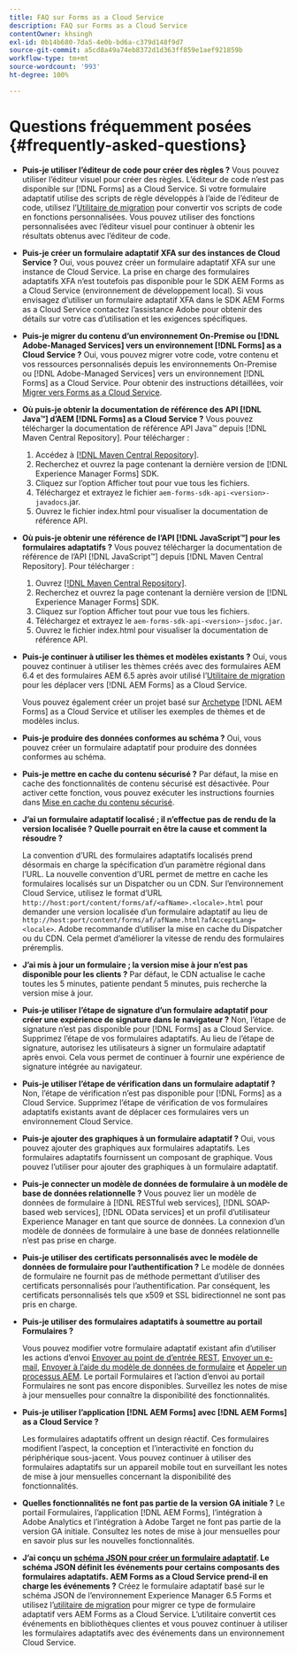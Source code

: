 ```yaml
---
title: FAQ sur Forms as a Cloud Service
description: FAQ sur Forms as a Cloud Service
contentOwner: khsingh
exl-id: 0b14b680-7da5-4e0b-bd6a-c379d148f9d7
source-git-commit: a5cd8a49a74eb8372d1d363ff859e1aef921859b
workflow-type: tm+mt
source-wordcount: '993'
ht-degree: 100%

---
```


# Questions fréquemment posées {#frequently-asked-questions}

* **Puis-je utiliser l’éditeur de code pour créer des règles ?**
Vous pouvez utiliser l’éditeur visuel pour créer des règles. L’éditeur de code n’est pas disponible sur [!DNL Forms] as a Cloud Service. Si votre formulaire adaptatif utilise des scripts de règle développés à l’aide de l’éditeur de code, utilisez l’[Utilitaire de migration](migrate-to-forms-as-a-cloud-service.md) pour convertir vos scripts de code en fonctions personnalisées. Vous pouvez utiliser des fonctions personnalisées avec l’éditeur visuel pour continuer à obtenir les résultats obtenus avec l’éditeur de code.

* **Puis-je créer un formulaire adaptatif XFA sur des instances de Cloud Service ?**
Oui, vous pouvez créer un formulaire adaptatif XFA sur une instance de Cloud Service. La prise en charge des formulaires adaptatifs XFA n’est toutefois pas disponible pour le SDK AEM Forms as a Cloud Service (environnement de développement local). Si vous envisagez d’utiliser un formulaire adaptatif XFA dans le SDK AEM Forms as a Cloud Service contactez l’assistance Adobe pour obtenir des détails sur votre cas d’utilisation et les exigences spécifiques.

<!-- * **Can I use an XDP as a Document of Record (DoR) template? Is Forms Designer included in AEM Forms as a Cloud Service license?** 

  Yes, you can use an XDP as a Document of Record template on Cloud Service instances. However, support to use XDP as a Document of Record template is not available for AEM Forms as a Cloud Service SDK (Local development environment). -->

* **Puis-je migrer du contenu d’un environnement On-Premise ou [!DNL Adobe-Managed Services] vers un environnement [!DNL Forms] as a Cloud Service ?**
Oui, vous pouvez migrer votre code, votre contenu et vos ressources personnalisés depuis les environnements On-Premise ou [!DNL Adobe-Managed Services] vers un environnement [!DNL Forms] as a Cloud Service. Pour obtenir des instructions détaillées, voir [Migrer vers Forms as a Cloud Service](migrate-to-forms-as-a-cloud-service.md).

<!-- You can use package manager or Experience Manager UI to [export and import Forms and related assets](import-export-forms-templates.md), use the migration utility to make your existing assets compatible with [!DNL Forms] as a Cloud Service, use the [Best Practices Analyzer](https://experienceleague.adobe.com/docs/experience-manager-cloud-service/moving/cloud-migration/best-practices-analyzer/overview-best-practices-analyzer.html?lang=en#best-practices-analyzer) tool to find the features and APIs that require changes and updated before migration, and use the [Content Transfer Tools](https://docs.adobe.com/content/help/en/experience-manager-cloud-service/moving/home.html) to move your custom code without refactoring it. -->

* **Où puis-je obtenir la documentation de référence des API [!DNL Java™] d’AEM [!DNL Forms] as a Cloud Service ?**
Vous pouvez télécharger la documentation de référence API Java™ depuis [!DNL Maven Central Repository]. Pour télécharger :
   1. Accédez à [[!DNL Maven Central Repository]](https://mvnrepository.com/artifact/com.adobe.aem/aem-forms-sdk-api).
   1. Recherchez et ouvrez la page contenant la dernière version de [!DNL Experience Manager Forms] SDK.
   1. Cliquez sur l’option Afficher tout pour vue tous les fichiers.
   1. Téléchargez et extrayez le fichier `aem-forms-sdk-api-<version>-javadocs`.jar.
   1. Ouvrez le fichier index.html pour visualiser la documentation de référence API.

* **Où puis-je obtenir une référence de l’API [!DNL JavaScript™] pour les formulaires adaptatifs ?**
Vous pouvez télécharger la documentation de référence de l’API [!DNL JavaScript™] depuis [!DNL  Maven Central Repository]. Pour télécharger :
   1. Ouvrez [[!DNL Maven Central Repository]](https://mvnrepository.com/artifact/com.adobe.aem/aem-forms-sdk-api).
   1. Recherchez et ouvrez la page contenant la dernière version de [!DNL Experience Manager Forms] SDK.
   1. Cliquez sur l’option Afficher tout pour vue tous les fichiers.
   1. Téléchargez et extrayez le `aem-forms-sdk-api-<version>-jsdoc.jar`.
   1. Ouvrez le fichier index.html pour visualiser la documentation de référence API.

* **Puis-je continuer à utiliser les thèmes et modèles existants ?**
Oui, vous pouvez continuer à utiliser les thèmes créés avec des formulaires AEM 6.4 et des formulaires AEM 6.5 après avoir utilisé l’[Utilitaire de migration](migrate-to-forms-as-a-cloud-service.md) pour les déplacer vers [!DNL AEM Forms] as a Cloud Service.

   Vous pouvez également créer un projet basé sur [Archetype](setup-local-development-environment.md#forms-cloud-service-local-development-environment) [!DNL AEM Forms] as a Cloud Service et utiliser les exemples de thèmes et de modèles inclus.

* **Puis-je produire des données conformes au schéma ?**
Oui, vous pouvez créer un formulaire adaptatif pour produire des données conformes au schéma.

<!-- * **Can I pass custom parameters to the prefill service?**
Custom parameters are planned for an upcoming release. -->

* **Puis-je mettre en cache du contenu sécurisé ?**
Par défaut, la mise en cache des fonctionnalités de contenu sécurisé est désactivée. Pour activer cette fonction, vous pouvez exécuter les instructions fournies dans [Mise en cache du contenu sécurisé](https://experienceleague.adobe.com/docs/experience-manager-dispatcher/using/configuring/permissions-cache.html?lang=fr).

* **J’ai un formulaire adaptatif localisé ; il n’effectue pas de rendu de la version localisée ? Quelle pourrait en être la cause et comment la résoudre ?**

   La convention d’URL des formulaires adaptatifs localisés prend désormais en charge la spécification d’un paramètre régional dans l’URL. La nouvelle convention d’URL permet de mettre en cache les formulaires localisés sur un Dispatcher ou un CDN. Sur l’environnement Cloud Service, utilisez le format d’URL `http://host:port/content/forms/af/<afName>.<locale>.html` pour demander une version localisée d’un formulaire adaptatif au lieu de `http://host:port/content/forms/af/afName.html?afAcceptLang=<locale>`. Adobe recommande d’utiliser la mise en cache du Dispatcher ou du CDN. Cela permet d’améliorer la vitesse de rendu des formulaires préremplis.

* **J’ai mis à jour un formulaire ; la version mise à jour n’est pas disponible pour les clients ?**
Par défaut, le CDN actualise le cache toutes les 5 minutes, patiente pendant 5 minutes, puis recherche la version mise à jour.

* **Puis-je utiliser l’étape de signature d’un formulaire adaptatif pour créer une expérience de signature dans le navigateur ?**
Non, l’étape de signature n’est pas disponible pour [!DNL Forms] as a Cloud Service. Supprimez l’étape de vos formulaires adaptatifs. Au lieu de l’étape de signature, autorisez les utilisateurs à signer un formulaire adaptatif après envoi. Cela vous permet de continuer à fournir une expérience de signature intégrée au navigateur.

* **Puis-je utiliser l’étape de vérification dans un formulaire adaptatif ?**
Non, l’étape de vérification n’est pas disponible pour [!DNL Forms] as a Cloud Service. Supprimez l’étape de vérification de vos formulaires adaptatifs existants avant de déplacer ces formulaires vers un environnement Cloud Service.

* **Puis-je ajouter des graphiques à un formulaire adaptatif ?**
Oui, vous pouvez ajouter des graphiques aux formulaires adaptatifs. Les formulaires adaptatifs fournissent un composant de graphique. Vous pouvez l’utiliser pour ajouter des graphiques à un formulaire adaptatif.

* **Puis-je connecter un modèle de données de formulaire à un modèle de base de données relationnelle ?**
Vous pouvez lier un modèle de données de formulaire à [!DNL RESTful web services], [!DNL SOAP-based web services], [!DNL OData services] et un profil d’utilisateur Experience Manager en tant que source de données. La connexion d’un modèle de données de formulaire à une base de données relationnelle n’est pas prise en charge.

* **Puis-je utiliser des certificats personnalisés avec le modèle de données de formulaire pour l’authentification ?**
Le modèle de données de formulaire ne fournit pas de méthode permettant d’utiliser des certificats personnalisés pour l’authentification. Par conséquent, les certificats personnalisés tels que x509 et SSL bidirectionnel ne sont pas pris en charge.

* **Puis-je utiliser des formulaires adaptatifs à soumettre au portail Formulaires ?**

   Vous pouvez modifier votre formulaire adaptatif existant afin d’utiliser les actions d’envoi [Envoyer au point de d’entrée REST](configuring-submit-actions.md#submit-to-rest-endpoint), [Envoyer un e-mail](configuring-submit-actions.md#send-email), [Envoyer à l’aide du modèle de données de formulaire](configuring-submit-actions.md#submit-using-form-data-model) et [Appeler un processus AEM](configuring-submit-actions.md#invoke-an-aem-workflow). Le portail Formulaires et l’action d’envoi au portail Formulaires ne sont pas encore disponibles. Surveillez les notes de mise à jour mensuelles pour connaître la disponibilité des fonctionnalités.

* **Puis-je utiliser l’application [!DNL AEM Forms] avec [!DNL AEM Forms] as a Cloud Service ?**

   Les formulaires adaptatifs offrent un design réactif. Ces formulaires modifient l’aspect, la conception et l’interactivité en fonction du périphérique sous-jacent. Vous pouvez continuer à utiliser des formulaires adaptatifs sur un appareil mobile tout en surveillant les notes de mise à jour mensuelles concernant la disponibilité des fonctionnalités.

* **Quelles fonctionnalités ne font pas partie de la version GA initiale ?**
Le portail Formulaires, l’application [!DNL AEM Forms], l’intégration à Adobe Analytics et l’intégration à Adobe Target ne font pas partie de la version GA initiale. Consultez les notes de mise à jour mensuelles pour en savoir plus sur les nouvelles fonctionnalités.

* **J’ai conçu un [schéma JSON pour créer un formulaire adaptatif](adaptive-form-json-schema-form-model.md). Le schéma JSON définit les événements pour certains composants des formulaires adaptatifs. AEM Forms as a Cloud Service prend-il en charge les événements ?**
Créez le formulaire adaptatif basé sur le schéma JSON de l’environnement Experience Manager 6.5 Forms et utilisez l’[utilitaire de migration](migrate-to-forms-as-a-cloud-service.md) pour migrer ce type de formulaire adaptatif vers AEM Forms as a Cloud Service. L’utilitaire convertit ces événements en bibliothèques clientes et vous pouvez continuer à utiliser les formulaires adaptatifs avec des événements dans un environnement Cloud Service.

